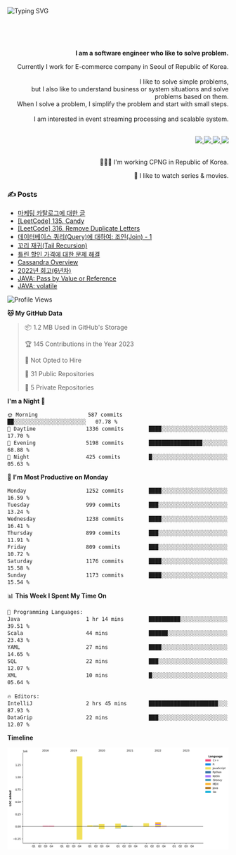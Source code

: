 ![Typing SVG](https://readme-typing-svg.herokuapp.com/?lines=Hello,+I'm+Changkwon+😎&height=150&width=1024&size=40&color=458588&background=282828&center=true&vCenter=true&multiline=false&duration=2000&pause=0)

<div align=right>
  <br/>
  <br/>  
  <br/>
  
  **I am a software engineer who like to solve problem.**<br/>
  
  Currently I work for E-commerce company in Seoul of Republic of Korea.<br/>
  <br/>
  I like to solve simple problems,<br/>
  but I also like to understand business or system situations and solve problems based on them.<br/>
  When I solve a problem, I simplify the problem and start with small steps.<br/>
  <br/>
  I am interested in event streaming processing and scalable system.<br/>
  <br/>
  
  <a href="https://about.spearkkk.dev/" target="_blank">
    <img src="https://img.shields.io/badge/website-305D61.svg?&style=for-the-badge&logo=About.me&logoColor=ffffff&labelColor=305D61&logoWidth=20"/>
  </a>
  <a href="https://www.linkedin.com/in/changkwon-jeong-754376135/" target="_blank">
    <img src="https://img.shields.io/badge/LinkedIn-305D61.svg?&style=for-the-badge&logo=linkedin&logoColor=ffffff&labelColor=305D61&logoWidth=20"/>
  </a>
  <a href="https://about.spearkkk.dev/resume/" target="_blank">
    <img src="https://img.shields.io/badge/resume-305D61.svg?&style=for-the-badge&logo=ReadtheDocs&logoColor=ffffff&labelColor=305D61&logoWidth=20"/>
  </a>
  <a href="https://spearkkk.dev/" target="_blank">
    <img src="https://img.shields.io/badge/blog-305D61.svg?&style=for-the-badge&logo=ReadtheDocs&logoColor=ffffff&labelColor=305D61&logoWidth=20"/>
  </a>
  
  <br/>
  <br/>
  
  👨🏼‍💻 I'm working CPNG in Republic of Korea.
  <br/>
  
  🍿 I like to watch series & movies.
  <br/>

</div>
  
<div align=left>
  
  <div>
    
  ### ✍️ Posts
    
  </div>
  
  <!-- BLOGPOSTS:START -->
- [마케팅 카탈로그에 대한 글](https://spearkkk.dev/about-marketing-catalog)
- [[LeetCode] 135. Candy](https://spearkkk.dev/leetcode-135-candy)
- [[LeetCode] 316. Remove Duplicate Letters](https://spearkkk.dev/leetcode-316-remove-duplicate-letters)
- [데이터베이스 쿼리(Query)에 대하여: 조인(Join) - 1](https://spearkkk.dev/database-query-join-1)
- [꼬리 재귀(Tail Recursion)](https://spearkkk.dev/tail-recursion)
- [틀린 할인 가격에 대한 문제 해결](https://spearkkk.dev/trouble-shooting-about-wrong-price)
- [Cassandra Overview](https://spearkkk.dev/cassandra-overview)
- [2022년 회고(6년차)](https://spearkkk.dev/6년차-회고)
- [JAVA: Pass by Value or Reference](https://spearkkk.dev/java-pass-by-value-or-reference)
- [JAVA: volatile](https://spearkkk.dev/java-volatile)
<!-- BLOGPOSTS:END -->

  
<!--START_SECTION:waka-->
![Profile Views](http://img.shields.io/badge/Profile%20Views-0-blue)

**🐱 My GitHub Data** 

> 📦 1.2 MB Used in GitHub's Storage 
 > 
> 🏆 145 Contributions in the Year 2023
 > 
> 🚫 Not Opted to Hire
 > 
> 📜 31 Public Repositories 
 > 
> 🔑 5 Private Repositories 
 > 
**I'm a Night 🦉** 

```text
🌞 Morning                587 commits         ██░░░░░░░░░░░░░░░░░░░░░░░   07.78 % 
🌆 Daytime                1336 commits        ████░░░░░░░░░░░░░░░░░░░░░   17.70 % 
🌃 Evening                5198 commits        █████████████████░░░░░░░░   68.88 % 
🌙 Night                  425 commits         █░░░░░░░░░░░░░░░░░░░░░░░░   05.63 % 
```
📅 **I'm Most Productive on Monday** 

```text
Monday                   1252 commits        ████░░░░░░░░░░░░░░░░░░░░░   16.59 % 
Tuesday                  999 commits         ███░░░░░░░░░░░░░░░░░░░░░░   13.24 % 
Wednesday                1238 commits        ████░░░░░░░░░░░░░░░░░░░░░   16.41 % 
Thursday                 899 commits         ███░░░░░░░░░░░░░░░░░░░░░░   11.91 % 
Friday                   809 commits         ███░░░░░░░░░░░░░░░░░░░░░░   10.72 % 
Saturday                 1176 commits        ████░░░░░░░░░░░░░░░░░░░░░   15.58 % 
Sunday                   1173 commits        ████░░░░░░░░░░░░░░░░░░░░░   15.54 % 
```


📊 **This Week I Spent My Time On** 

```text
💬 Programming Languages: 
Java                     1 hr 14 mins        ██████████░░░░░░░░░░░░░░░   39.51 % 
Scala                    44 mins             ██████░░░░░░░░░░░░░░░░░░░   23.43 % 
YAML                     27 mins             ████░░░░░░░░░░░░░░░░░░░░░   14.65 % 
SQL                      22 mins             ███░░░░░░░░░░░░░░░░░░░░░░   12.07 % 
XML                      10 mins             █░░░░░░░░░░░░░░░░░░░░░░░░   05.64 % 

🔥 Editors: 
IntelliJ                 2 hrs 45 mins       ██████████████████████░░░   87.93 % 
DataGrip                 22 mins             ███░░░░░░░░░░░░░░░░░░░░░░   12.07 % 
```

**Timeline**

![Lines of Code chart](https://raw.githubusercontent.com/spearkkk/spearkkk/main/assets/bar_graph.png)


<!--END_SECTION:waka-->
</div>

